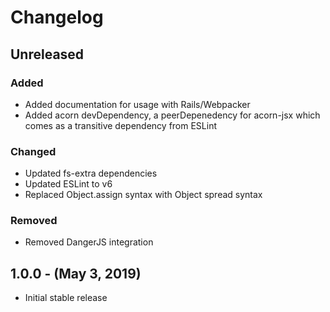 Changelog
=========

Unreleased
----------
### Added
* Added documentation for usage with Rails/Webpacker
* Added acorn devDependency, a peerDepenedency for acorn-jsx which comes as a transitive dependency from ESLint

### Changed
* Updated fs-extra dependencies
* Updated ESLint to v6
* Replaced Object.assign syntax with Object spread syntax

### Removed
* Removed DangerJS integration

1.0.0 - (May 3, 2019)
----------
* Initial stable release